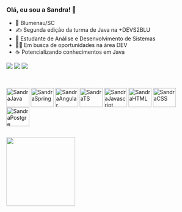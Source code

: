 ### Olá, eu sou a Sandra! 👋

- 🚩 Blumenau/SC
- ✍ Segunda edição da turma de Java na +DEVS2BLU
- 📗 Estudante de Análise e Desenvolvimento de Sistemas
- 🙆‍♀️ Em busca de oportunidades na área DEV
- ☕ Potencializando conhecimentos em Java


<div>  
  <a href="https://www.linkedin.com/in/sandra-coelho-38a08317a/" target="_blank"><img src="https://img.shields.io/badge/-LinkedIn-%230077B5?style=for-the-badge&logo=linkedin&logoColor=white" target="_blank"></a>  
  <a href="https://wa.me/5547991104702" target="_blank"><img src="https://img.shields.io/badge/-Whatsapp-25D366?style=for-the-badge&logo=whatsapp&logoColor=white" target="_blank"></a>  
  <a href="mailto:sandracoelhobr2@gmail.com" target="_blank"><img src="https://img.shields.io/badge/-Gmail-%23333?style=for-the-badge&logo=gmail&logoColor=white" target="_blank"></a>  
  
</div>

##

<div style="display: inline_block"><br>
  <img align="center" alt="SandraJava" height="50" width="60" src="https://cdn.jsdelivr.net/gh/devicons/devicon/icons/java/java-original.svg">
  <img align="center" alt="SandraSpring" height="50" width="60" src="https://cdn.jsdelivr.net/gh/devicons/devicon/icons/spring/spring-original.svg">
  <img align="center" alt="SandraAngular" height="50" width="60" src="https://cdn.jsdelivr.net/gh/devicons/devicon/icons/angularjs/angularjs-original.svg">
  <img align="center" alt="SandraTS" height="50" width="60" src="https://cdn.jsdelivr.net/gh/devicons/devicon/icons/typescript/typescript-original.svg">
  <img align="center" alt="SandraJavascript" height="50" width="60" src="https://cdn.jsdelivr.net/gh/devicons/devicon/icons/javascript/javascript-original.svg">
  <img align="center" alt="SandraHTML" height="50" width="60" src="https://cdn.jsdelivr.net/gh/devicons/devicon/icons/html5/html5-original.svg">
  <img align="center" alt="SandraCSS" height="50" width="60" src="https://cdn.jsdelivr.net/gh/devicons/devicon/icons/css3/css3-original.svg">
  <img align="center" alt="SandraPostgre" height="50" width="60" src="https://cdn.jsdelivr.net/gh/devicons/devicon/icons/postgresql/postgresql-original.svg">
  
</div>

## 

<div>
  <a href="https://beacons.ai/cuelhosandra">
  <img height="180cm" src="https://github-readme-stats.vercel.app/api/top-langs/?username=cuelhosandra&hide_progress=true&theme=transparent"/>
</div


